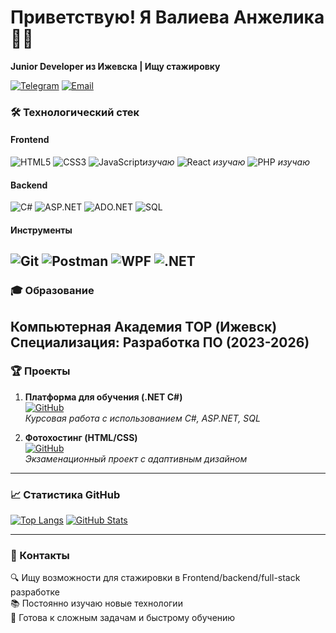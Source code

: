 # Приветствую! Я Валиева Анжелика  👨‍💻  
**Junior Developer из Ижевска | Ищу стажировку**  

[![Telegram](https://img.shields.io/badge/Telegram-26A5E4?style=for-the-badge&logo=telegram&logoColor=white)](https://t.me/@Anzelika779)
[![Email](https://img.shields.io/badge/Email-D14836?style=for-the-badge&logo=gmail&logoColor=white)](mailto:anzelikavalieva511@gmail.com)

### 🛠️ Технологический стек  

#### **Frontend**  
![HTML5](https://img.shields.io/badge/HTML5-E34F26?logo=html5&logoColor=white)
![CSS3](https://img.shields.io/badge/CSS3-1572B6?logo=css3&logoColor=white)
![JavaScript](https://img.shields.io/badge/JavaScript-F7DF1E?logo=javascript&logoColor=black)*изучаю*
![React](https://img.shields.io/badge/React-61DAFB?logo=react&logoColor=black) *изучаю*
![PHP](https://img.shields.io/badge/PHP-777BB4?logo=php&logoColor=white) *изучаю*

#### **Backend**  
![C#](https://img.shields.io/badge/C%23-239120?logo=c-sharp&logoColor=white)
![ASP.NET](https://img.shields.io/badge/ASP.NET-512BD4?logo=.net&logoColor=white)
![ADO.NET](https://img.shields.io/badge/ADO.NET-5C2D91?logo=.net&logoColor=white)
![SQL](https://img.shields.io/badge/SQL-4479A1?logo=postgresql&logoColor=white)

#### **Инструменты**  
![Git](https://img.shields.io/badge/Git-F05032?logo=git&logoColor=white)
![Postman](https://img.shields.io/badge/Postman-FF6C37?logo=postman&logoColor=white)
![WPF](https://img.shields.io/badge/WPF-0078D6?logo=windows&logoColor=white)
![.NET](https://img.shields.io/badge/.NET-512BD4?logo=.net&logoColor=white)
---
### 🎓 Образование
**Компьютерная Академия TOP** (Ижевск)  
Специализация: Разработка ПО (2023-2026)  
---
### 🏆 Проекты
1. **Платформа для обучения (.NET C#)**  
   [![GitHub](https://img.shields.io/badge/Код-181717?logo=github)](https://github.com/AngelikaDev/NewRepoLearningPlatform.git)  
   *Курсовая работа с использованием C#, ASP.NET, SQL*

2. **Фотохостинг (HTML/CSS)**  
   [![GitHub](https://img.shields.io/badge/Код-181717?logo=github)]()  
   *Экзаменационный проект с адаптивным дизайном*
---
### 📈 Статистика GitHub  
[![Top Langs](https://github-readme-stats.vercel.app/api/top-langs/?username=<username>&layout=compact&theme=radical&hide_border=true)](https://github.com/AngelikaDev)
[![GitHub Stats](https://github-readme-stats.vercel.app/api?username=<username>&show_icons=true&theme=radical&hide_border=true&count_private=true)](https://github.com/AngelikaDev)

---

### 💌 Контакты  
🔍 Ищу возможности для стажировки в Frontend/backend/full-stack разработке  
📚 Постоянно изучаю новые технологии  
🚀 Готова к сложным задачам и быстрому обучению  
